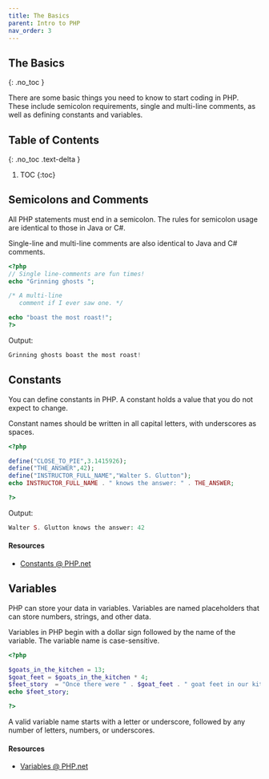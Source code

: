 ```yaml
---
title: The Basics
parent: Intro to PHP
nav_order: 3
---
```


## The Basics
{: .no_toc }

There are some basic things you need to know to start coding in PHP. These include semicolon requirements, single and multi-line comments, as well as defining constants and variables.

<!-- prettier-ignore-start -->
## Table of Contents
{: .no_toc .text-delta }  

1. TOC
{:toc}
<!-- prettier-ignore-end -->



## Semicolons and Comments

All PHP statements must end in a semicolon. The rules for semicolon usage are identical to those in Java or C#.

Single-line and multi-line comments are also identical to Java and C# comments.

```php
<?php
// Single line-comments are fun times!
echo "Grinning ghosts ";

/* A multi-line
   comment if I ever saw one. */

echo "boast the most roast!";
?>
```

Output:

```php
Grinning ghosts boast the most roast!
```

## Constants

You can define constants in PHP. A constant holds a value that you do not expect to change.

Constant names should be written in all capital letters, with underscores as spaces.

```php
<?php

define("CLOSE_TO_PIE",3.1415926);
define("THE_ANSWER",42);
define("INSTRUCTOR_FULL_NAME","Walter S. Glutton");
echo INSTRUCTOR_FULL_NAME . " knows the answer: " . THE_ANSWER;

?>
```

Output:

```php
Walter S. Glutton knows the answer: 42
```

#### Resources

- [Constants @ PHP.net](http://us.php.net/manual/en/language.constants.php)

## Variables

PHP can store your data in variables. Variables are named placeholders that can store numbers, strings, and other data.

Variables in PHP begin with a dollar sign followed by the name of the variable. The variable name is case-sensitive.

```php
<?php

$goats_in_the_kitchen = 13;
$goat_feet = $goats_in_the_kitchen * 4;
$feet_story  = "Once there were " . $goat_feet . " goat feet in our kitchen.";
echo $feet_story;

?>
```

A valid variable name starts with a letter or underscore, followed by any number of letters, numbers, or underscores.

#### Resources

- [Variables @ PHP.net](http://us.php.net/manual/en/language.variables.php)
